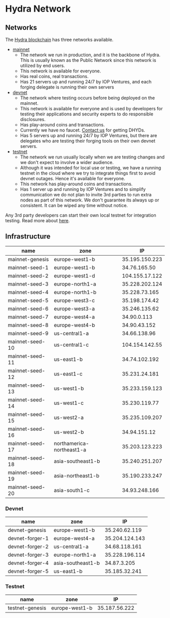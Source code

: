 # Hydra Network

## Networks

The [Hydra blockchain](https://github.com/Internet-of-People/hydra-core) has three networks available.

- [mainnet](http://hydra.iop.global)
  - The network we run in production, and it is the backbone of Hydra. This is usually known as the Public Network since this network is utilized by end users.
  - This network is available for everyone.
  - Has real coins, real transactions.
  - Has 21 servers up and running 24/7 by IOP Ventures, and each forging delegate is running their own servers
- [devnet](http://dev.hydra.iop.global)
  - The network where testing occurs before being deployed on the mainnet.
  - This network is available for everyone and is used by developers for testing their applications and security experts to do responsible disclosures.
  - Has play-around coins and transactions.
  - Currently we have no faucet. [Contact us](https://iop.global/contact-us/) for getting DHYDs.
  - Has 5 servers up and running 24/7 by IOP Ventures, but there are delegates who are testing their forging tools on their own devnet servers.
- [testnet](http://test.hydra.iop.global)
  - The network we run usually locally when we are testing changes and we don't expect to involve a wider audience.
  - Although it was intended for local use or testing, we have a running testnet in the cloud where we try to integrate things first to avoid devnet outages. Hence it's available for everyone.
  - This network has play-around coins and transactions.
  - Has 1 server up and running by IOP Ventures and to simplify communication we do not plan to invite 3rd parties to run extra nodes as part of this network. We don't guarantee its always up or consistent. It can be wiped any time without notice.

Any 3rd party developers can start their own local testnet for integration testing. Read more about [here](https://github.com/Internet-of-People/hydra-core).

## Infrastructure

| name | zone | IP |
|---|---|---|
| mainnet-genesis | europe-west1-b | 35.195.150.223 |
| mainnet-seed-1 | europe-west1-b | 34.76.165.50 |
| mainnet-seed-2 | europe-west1-d | 104.155.17.122 |
| mainnet-seed-3 | europe-north1-a | 35.228.202.124 |
| mainnet-seed-4 | europe-north1-b | 35.228.73.165 |
| mainnet-seed-5 | europe-west3-c | 35.198.174.42 |
| mainnet-seed-6 | europe-west3-a | 35.246.135.62 |
| mainnet-seed-7 | europe-west4-a | 34.90.0.113 |
| mainnet-seed-8 | europe-west4-b | 34.90.43.152 |
| mainnet-seed-9 | us-central1-a | 34.66.138.96 |
| mainnet-seed-10 | us-central1-c | 104.154.142.55 |
| mainnet-seed-11 | us-east1-b | 34.74.102.192 |
| mainnet-seed-12 | us-east1-c | 35.231.24.181 |
| mainnet-seed-13 | us-west1-b | 35.233.159.123 |
| mainnet-seed-14 | us-west1-c | 35.230.119.77 |
| mainnet-seed-15 | us-west2-a | 35.235.109.207 |
| mainnet-seed-16 | us-west2-b | 34.94.151.12 |
| mainnet-seed-17 | northamerica-northeast1-a | 35.203.123.223 |
| mainnet-seed-18 | asia-southeast1-b | 35.240.251.207 |
| mainnet-seed-19 | asia-northeast1-b | 35.190.233.247 |
| mainnet-seed-20 | asia-south1-c | 34.93.248.166 |

### Devnet

| name | zone | IP |
|---|---|---|
| devnet-genesis | europe-west1-b | 35.240.62.119 |
| devnet-forger-1 | europe-west4-a | 35.204.124.143 |
| devnet-forger-2 | us-central1-a | 34.68.118.161 |
| devnet-forger-3 | europe-north1-a | 35.228.196.114 |
| devnet-forger-4 | asia-southeast1-b | 34.87.3.205 |
| devnet-forger-5 | us-east1-b | 35.185.32.241 |

### Testnet

| name | zone | IP |
|---|---|---|
| testnet-genesis | europe-west1-b | 35.187.56.222 |